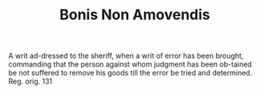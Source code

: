 ---
title: Bonis Non Amovendis
letter: B
permalink: "/definitions/bld-bonis-non-amovendis.html"
body: A writ ad-dressed to the sheriff, when a writ of error has been brought, commanding
  that the person against whom judgment has been ob-tained be not suffered to remove
  his goods till the error be tried and determined. Reg. orig. 131
published_at: '2018-07-07'
source: Black's Law Dictionary 2nd Ed (1910)
layout: post
---
